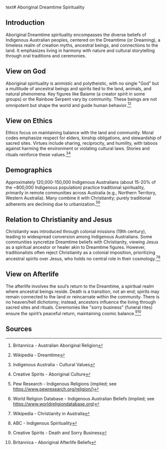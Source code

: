 text# Aboriginal Dreamtime Spirituality
## Introduction
Aboriginal Dreamtime spirituality encompasses the diverse beliefs of Indigenous Australian peoples, centered on the Dreamtime (or Dreaming), a timeless realm of creation myths, ancestral beings, and connections to the land. It emphasizes living in harmony with nature and cultural storytelling through oral traditions and ceremonies.
## View on God
Aboriginal spirituality is animistic and polytheistic, with no single "God" but a multitude of ancestral beings and spirits tied to the land, animals, and natural phenomena. Key figures like Baiame (a creator spirit in some groups) or the Rainbow Serpent vary by community. These beings are not omnipotent but shape the world and guide human behavior.[^1][^2]
## View on Ethics
Ethics focus on maintaining balance with the land and community. Moral codes emphasize respect for elders, kinship obligations, and stewardship of sacred sites. Virtues include sharing, reciprocity, and humility, with taboos against harming the environment or violating cultural laws. Stories and rituals reinforce these values.[^3][^4]
## Demographics
Approximately 120,000-150,000 Indigenous Australians (about 15-20% of the ~800,000 Indigenous population) practice traditional spirituality, primarily in remote communities across Australia (e.g., Northern Territory, Western Australia). Many combine it with Christianity; purely traditional adherents are declining due to urbanization.[^5][^6]
## Relation to Christianity and Jesus
Christianity was introduced through colonial missions (19th century), leading to widespread conversion among Indigenous Australians. Some communities syncretize Dreamtime beliefs with Christianity, viewing Jesus as a spiritual ancestor or healer akin to Dreamtime figures. However, traditionalists often reject Christianity as a colonial imposition, prioritizing ancestral spirits over Jesus, who holds no central role in their cosmology.[^7][^8]
## View on Afterlife
The afterlife involves the soul’s return to the Dreamtime, a spiritual realm where ancestral beings reside. Death is a transition, not an end; spirits may remain connected to the land or reincarnate within the community. There is no heaven/hell dichotomy; instead, ancestors influence the living through sacred sites and rituals. Ceremonies like "sorry business" (funeral rites) ensure the spirit’s peaceful return, maintaining cosmic balance.[^9][^10]
## Sources
[^1]: Britannica - Australian Aboriginal Religion[](https://www.britannica.com/topic/Australian-Aboriginal-religion)
[^2]: Wikipedia - Dreamtime[](https://en.wikipedia.org/wiki/Dreamtime)
[^3]: Indigenous Australia - Cultural Values[](https://www.indigenousaustralia.info/culture.html)
[^4]: Creative Spirits - Aboriginal Culture[](https://www.creativespirits.info/aboriginalculture/spirituality)
[^5]: Pew Research - Indigenous Religions (implied; see https://www.pewresearch.org/religion/)
[^6]: World Religion Database - Indigenous Australian Beliefs (implied; see https://www.worldreligiondatabase.org)
[^7]: Wikipedia - Christianity in Australia[](https://en.wikipedia.org/wiki/Christianity_in_Australia)
[^8]: ABC - Indigenous Spirituality[](https://www.abc.net.au/religion/indigenous-spirituality-and-christianity/10097962)
[^9]: Creative Spirits - Death and Sorry Business[](https://www.creativespirits.info/aboriginalculture/spirituality/death-and-sorry-business)
[^10]: Britannica - Aboriginal Afterlife Beliefs[](https://www.britannica.com/topic/Australian-Aboriginal-religion)
